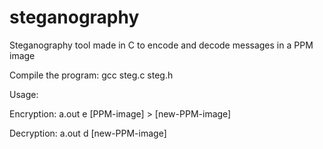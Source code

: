 # steganography
Steganography tool made in C to encode and decode messages in a PPM image

Compile the program:
gcc steg.c steg.h

Usage:

Encryption:
a.out e [PPM-image] > [new-PPM-image]

Decryption:
a.out d [new-PPM-image]

